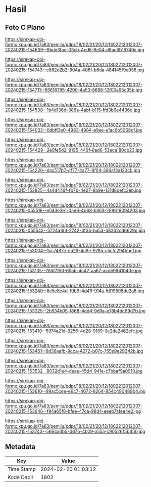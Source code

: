 # Hasil

## Foto C Plano

https://sirekap-obj-formc.kpu.go.id/7a83/pemilu/pdpr/18/02/21/20/12/1802212012007-20240215-154639--9bde3fac-03cb-4cd6-9e04-d6ac6b18740e.jpg

https://sirekap-obj-formc.kpu.go.id/7a83/pemilu/pdpr/18/02/21/20/12/1802212012007-20240215-154743--c862d2b2-804a-406f-b6da-484145f9e058.jpg

https://sirekap-obj-formc.kpu.go.id/7a83/pemilu/pdpr/18/02/21/20/12/1802212012007-20240215-154711--56616795-4290-4a53-8698-12f00a95c35b.jpg

https://sirekap-obj-formc.kpu.go.id/7a83/pemilu/pdpr/18/02/21/20/12/1802212012007-20240215-154508--1b4d136d-386a-4abf-b115-ffd3b6e4436d.jpg

https://sirekap-obj-formc.kpu.go.id/7a83/pemilu/pdpr/18/02/21/20/12/1802212012007-20240215-154032--0dbff2e0-4983-4964-a9ee-e1ac6b5068df.jpg

https://sirekap-obj-formc.kpu.go.id/7a83/pemilu/pdpr/18/02/21/20/12/1802212012007-20240215-154429--2e9fe5d2-9195-449f-8ad6-53eca180cb23.jpg

https://sirekap-obj-formc.kpu.go.id/7a83/pemilu/pdpr/18/02/21/20/12/1802212012007-20240215-154226--dac517b7-cf77-4a77-9f04-396af3a123cb.jpg

https://sirekap-obj-formc.kpu.go.id/7a83/pemilu/pdpr/18/02/21/20/12/1802212012007-20240215-153825--4a4d449f-fb7b-4e27-8b9e-131d8defc3eb.jpg

https://sirekap-obj-formc.kpu.go.id/7a83/pemilu/pdpr/18/02/21/20/12/1802212012007-20240215-055516--e043e3e1-0ae6-4d68-b363-299619094203.jpg

https://sirekap-obj-formc.kpu.go.id/7a83/pemilu/pdpr/18/02/21/20/12/1802212012007-20240215-055545--5724a193-2742-4f3b-ba53-48302cd6629d.jpg

https://sirekap-obj-formc.kpu.go.id/7a83/pemilu/pdpr/18/02/21/20/12/1802212012007-20240215-153004--1cc7487e-ea29-4c9e-9785-c5cfc294bbef.jpg

https://sirekap-obj-formc.kpu.go.id/7a83/pemilu/pdpr/18/02/21/20/12/1802212012007-20240215-153135--785f7f50-65ab-4c47-aa67-acde9941040e.jpg

https://sirekap-obj-formc.kpu.go.id/7a83/pemilu/pdpr/18/02/21/20/12/1802212012007-20240215-153240--8c5e8e4d-f9b9-4d49-914a-5619598de2a6.jpg

https://sirekap-obj-formc.kpu.go.id/7a83/pemilu/pdpr/18/02/21/20/12/1802212012007-20240215-153325--2b534b05-f868-4ed4-9d9a-e78b4dc69d7b.jpg

https://sirekap-obj-formc.kpu.go.id/7a83/pemilu/pdpr/18/02/21/20/12/1802212012007-20240215-153410--5974a21d-8256-4d28-9189-0e2de2462efc.jpg

https://sirekap-obj-formc.kpu.go.id/7a83/pemilu/pdpr/18/02/21/20/12/1802212012007-20240215-153451--9d36aafb-9cca-4272-b07c-755e9e29342b.jpg

https://sirekap-obj-formc.kpu.go.id/7a83/pemilu/pdpr/18/02/21/20/12/1802212012007-20240215-153532--8032d1e4-deae-45d4-941e-c7bbaf9a0910.jpg

https://sirekap-obj-formc.kpu.go.id/7a83/pemilu/pdpr/18/02/21/20/12/1802212012007-20240215-153610--99ac5cee-e6c7-4672-8264-854c490489b4.jpg

https://sirekap-obj-formc.kpu.go.id/7a83/pemilu/pdpr/18/02/21/20/12/1802212012007-20240215-153646--f94a65f8-bfee-47ca-98d4-eeeb7afea4e2.jpg

https://sirekap-obj-formc.kpu.go.id/7a83/pemilu/pdpr/18/02/21/20/12/1802212012007-20240215-153743--5664a0b5-4d7b-4b09-a55a-c90526f5b450.jpg


## Metadata

| Key        | Value               |
| ---------- | ------------------- |
| Time Stamp | 2024-02-20 01:03:12 |
| Kode Dapil | 1802                |



